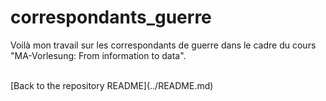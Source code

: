 # correspondants_guerre
Voilà mon travail sur les correspondants de guerre dans le cadre du cours "MA-Vorlesung: From information to data".

<br/>
[Back to the repository README](../README.md)
